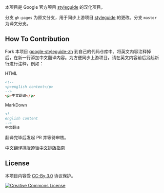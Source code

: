 本项目是 Google 官方项目 [styleguide][styleguide] 的汉化项目。

分支 `gh-pages` 为原文分支，用于同步上游项目 [styleguide][styleguide] 的更改。分支 `master` 为译文分支。

## How To Contribution

Fork 本项目 [google-styleguide-zh][zh] 到自己的代码仓库中。将英文内容注释掉后，在新一行添加中文翻译内容。为方便同步上游项目，请在英文内容前后另起新行进行注释，例如：

HTML
``` HTML
<!--
<p>english content</p>
-->
<p>中文翻译</p>
```

MarkDown
``` MarkDown
<!--
english content
-->
中文翻译
```

翻译完毕后发起 PR 并等待审核。

中文翻译排版遵循[中文排版指南](https://github.com/sparanoid/chinese-copywriting-guidelines)

## License

本项目内容受 [CC-By 3.0][CCL] 协议保护。

<a rel="license" href="https://creativecommons.org/licenses/by/3.0/"><img alt="Creative Commons License" style="border-width:0" src="https://i.creativecommons.org/l/by/3.0/88x31.png" /></a>

[styleguide]: https://github.com/google/styleguide
[zh]: https://github.com/LazyWolfLin/google-styleguide-zh
[CCL]: https://creativecommons.org/licenses/by/3.0/